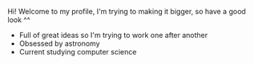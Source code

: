 Hi! Welcome to my profile, I'm trying to making it bigger, so have a good look ^^
 - Full of great ideas so I'm trying to work one after another
 - Obsessed by astronomy
 - Current studying computer science 

